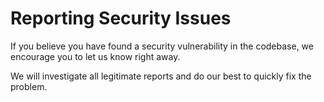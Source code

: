 # Reporting Security Issues

If you believe you have found a security vulnerability in the codebase, we encourage you to let us
know right away.

We will investigate all legitimate reports and do our best to quickly fix the problem.